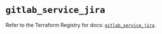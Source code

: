 # `gitlab_service_jira`

Refer to the Terraform Registry for docs: [`gitlab_service_jira`](https://registry.terraform.io/providers/gitlabhq/gitlab/17.0.1/docs/resources/service_jira).

